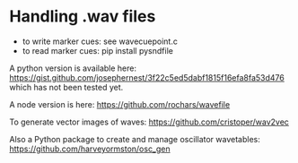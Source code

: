 # Handling .wav files

- to write marker cues: see wavecuepoint.c
- to read marker cues: pip install pysndfile

A python version is available here: https://gist.github.com/josephernest/3f22c5ed5dabf1815f16efa8fa53d476 which has not been tested yet.

A node version is here: https://github.com/rochars/wavefile

To generate vector images of waves: https://github.com/cristoper/wav2vec

Also a Python package to create and manage oscillator wavetables: https://github.com/harveyormston/osc_gen 

